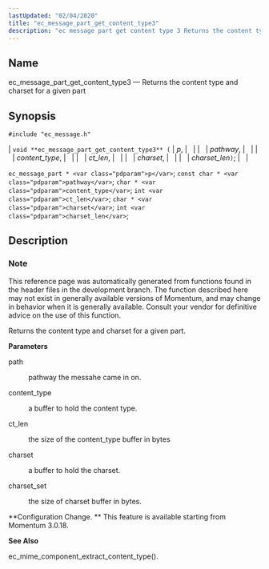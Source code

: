 ```yaml
---
lastUpdated: "02/04/2020"
title: "ec_message_part_get_content_type3"
description: "ec message part get content type 3 Returns the content type and charset for a given part void ec message part get content type 3 p pathway content type ct len charset charset len ec message part p const char pathway char content type int ct len char charset int..."
---
```


<a name="apis.ec_message_part_get_content_type3"></a> 
## Name

ec_message_part_get_content_type3 — Returns the content type and charset for a given part

## Synopsis

`#include "ec_message.h"`

| `void **ec_message_part_get_content_type3** (` | <var class="pdparam">p</var>, |   |
|   | <var class="pdparam">pathway</var>, |   |
|   | <var class="pdparam">content_type</var>, |   |
|   | <var class="pdparam">ct_len</var>, |   |
|   | <var class="pdparam">charset</var>, |   |
|   | <var class="pdparam">charset_len</var>`)`; |   |

`ec_message_part * <var class="pdparam">p</var>`;
`const char * <var class="pdparam">pathway</var>`;
`char * <var class="pdparam">content_type</var>`;
`int <var class="pdparam">ct_len</var>`;
`char * <var class="pdparam">charset</var>`;
`int <var class="pdparam">charset_len</var>`;<a name="idp56396432"></a> 
## Description

### Note

This reference page was automatically generated from functions found in the header files in the development branch. The function described here may not exist in generally available versions of Momentum, and may change in behavior when it is generally available. Consult your vendor for definitive advice on the use of this function.

Returns the content type and charset for a given part.

**<a name="idp56399312"></a> Parameters**

<dl class="variablelist">

<dt>path</dt>

<dd>

pathway the messahe came in on.

</dd>

<dt>content_type</dt>

<dd>

a buffer to hold the content type.

</dd>

<dt>ct_len</dt>

<dd>

the size of the content_type buffer in bytes

</dd>

<dt>charset</dt>

<dd>

a buffer to hold the charset.

</dd>

<dt>charset_set</dt>

<dd>

the size of charset buffer in bytes.

</dd>

</dl>

**Configuration Change. ** This feature is available starting from Momentum 3.0.18.

**<a name="idp56411136"></a> See Also**

ec_mime_component_extract_content_type().